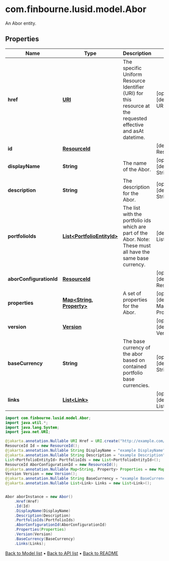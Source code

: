 # com.finbourne.lusid.model.Abor
An Abor entity.

## Properties

Name | Type | Description | Notes
------------ | ------------- | ------------- | -------------
**href** | [**URI**](URI.md) | The specific Uniform Resource Identifier (URI) for this resource at the requested effective and asAt datetime. | [optional] [default to URI]
**id** | [**ResourceId**](ResourceId.md) |  | [default to ResourceId]
**displayName** | **String** | The name of the Abor. | [optional] [default to String]
**description** | **String** | The description for the Abor. | [optional] [default to String]
**portfolioIds** | [**List&lt;PortfolioEntityId&gt;**](PortfolioEntityId.md) | The list with the portfolio ids which are part of the Abor. Note: These must all have the same base currency. | [default to List<PortfolioEntityId>]
**aborConfigurationId** | [**ResourceId**](ResourceId.md) |  | [optional] [default to ResourceId]
**properties** | [**Map&lt;String, Property&gt;**](Property.md) | A set of properties for the Abor. | [optional] [default to Map<String, Property>]
**version** | [**Version**](Version.md) |  | [optional] [default to Version]
**baseCurrency** | **String** | The base currency of the abor based on contained portfolio base currencies. | [optional] [default to String]
**links** | [**List&lt;Link&gt;**](Link.md) |  | [optional] [default to List<Link>]

```java
import com.finbourne.lusid.model.Abor;
import java.util.*;
import java.lang.System;
import java.net.URI;

@jakarta.annotation.Nullable URI Href = URI.create("http://example.com/Href");
ResourceId Id = new ResourceId();
@jakarta.annotation.Nullable String DisplayName = "example DisplayName";
@jakarta.annotation.Nullable String Description = "example Description";
List<PortfolioEntityId> PortfolioIds = new List<PortfolioEntityId>();
ResourceId AborConfigurationId = new ResourceId();
@jakarta.annotation.Nullable Map<String, Property> Properties = new Map<String, Property>();
Version Version = new Version();
@jakarta.annotation.Nullable String BaseCurrency = "example BaseCurrency";
@jakarta.annotation.Nullable List<Link> Links = new List<Link>();


Abor aborInstance = new Abor()
    .Href(Href)
    .Id(Id)
    .DisplayName(DisplayName)
    .Description(Description)
    .PortfolioIds(PortfolioIds)
    .AborConfigurationId(AborConfigurationId)
    .Properties(Properties)
    .Version(Version)
    .BaseCurrency(BaseCurrency)
    .Links(Links);
```


[Back to Model list](../README.md#documentation-for-models) &#8226; [Back to API list](../README.md#documentation-for-api-endpoints) &#8226; [Back to README](../README.md)
